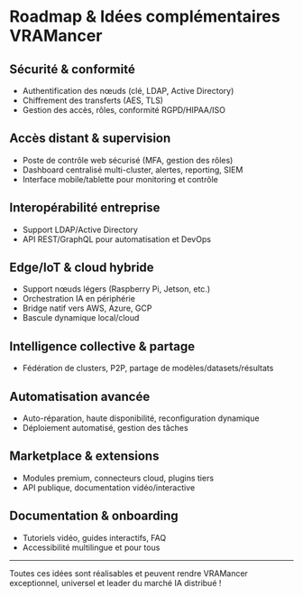 
# Roadmap & Idées complémentaires VRAMancer

## Sécurité & conformité
- Authentification des nœuds (clé, LDAP, Active Directory)
- Chiffrement des transferts (AES, TLS)
- Gestion des accès, rôles, conformité RGPD/HIPAA/ISO

## Accès distant & supervision
- Poste de contrôle web sécurisé (MFA, gestion des rôles)
- Dashboard centralisé multi-cluster, alertes, reporting, SIEM
- Interface mobile/tablette pour monitoring et contrôle

## Interopérabilité entreprise
- Support LDAP/Active Directory
- API REST/GraphQL pour automatisation et DevOps

## Edge/IoT & cloud hybride
- Support nœuds légers (Raspberry Pi, Jetson, etc.)
- Orchestration IA en périphérie
- Bridge natif vers AWS, Azure, GCP
- Bascule dynamique local/cloud

## Intelligence collective & partage
- Fédération de clusters, P2P, partage de modèles/datasets/résultats

## Automatisation avancée
- Auto-réparation, haute disponibilité, reconfiguration dynamique
- Déploiement automatisé, gestion des tâches

## Marketplace & extensions
- Modules premium, connecteurs cloud, plugins tiers
- API publique, documentation vidéo/interactive

## Documentation & onboarding
- Tutoriels vidéo, guides interactifs, FAQ
- Accessibilité multilingue et pour tous

---

Toutes ces idées sont réalisables et peuvent rendre VRAMancer exceptionnel, universel et leader du marché IA distribué !
